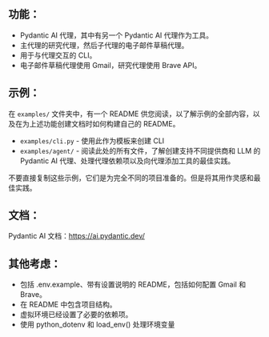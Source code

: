 ## 功能：

- Pydantic AI 代理，其中有另一个 Pydantic AI 代理作为工具。
- 主代理的研究代理，然后子代理的电子邮件草稿代理。
- 用于与代理交互的 CLI。
- 电子邮件草稿代理使用 Gmail，研究代理使用 Brave API。

## 示例：

在 `examples/` 文件夹中，有一个 README 供您阅读，以了解示例的全部内容，以及在为上述功能创建文档时如何构建自己的 README。

- `examples/cli.py` - 使用此作为模板来创建 CLI
- `examples/agent/` - 阅读此处的所有文件，了解创建支持不同提供商和 LLM 的 Pydantic AI 代理、处理代理依赖项以及向代理添加工具的最佳实践。

不要直接复制这些示例，它们是为完全不同的项目准备的。但是将其用作灵感和最佳实践。

## 文档：

Pydantic AI 文档：https://ai.pydantic.dev/

## 其他考虑：

- 包括 .env.example、带有设置说明的 README，包括如何配置 Gmail 和 Brave。
- 在 README 中包含项目结构。
- 虚拟环境已经设置了必要的依赖项。
- 使用 python_dotenv 和 load_env() 处理环境变量